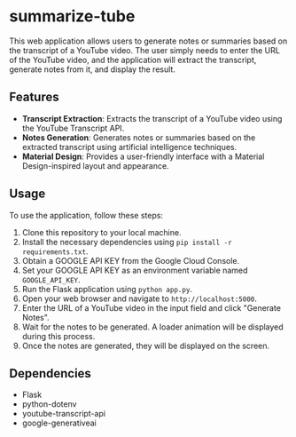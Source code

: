 # summarize-tube
This web application allows users to generate notes or summaries based on the transcript of a YouTube video. The user simply needs to enter the URL of the YouTube video, and the application will extract the transcript, generate notes from it, and display the result.

## Features

- **Transcript Extraction**: Extracts the transcript of a YouTube video using the YouTube Transcript API.
- **Notes Generation**: Generates notes or summaries based on the extracted transcript using artificial intelligence techniques.
- **Material Design**: Provides a user-friendly interface with a Material Design-inspired layout and appearance.

## Usage

To use the application, follow these steps:

1. Clone this repository to your local machine.
2. Install the necessary dependencies using `pip install -r requirements.txt`.
3. Obtain a GOOGLE API KEY from the Google Cloud Console.
4. Set your GOOGLE API KEY as an environment variable named `GOOGLE_API_KEY`.
5. Run the Flask application using `python app.py`.
6. Open your web browser and navigate to `http://localhost:5000`.
7. Enter the URL of a YouTube video in the input field and click "Generate Notes".
8. Wait for the notes to be generated. A loader animation will be displayed during this process.
9. Once the notes are generated, they will be displayed on the screen.

## Dependencies

- Flask
- python-dotenv
- youtube-transcript-api
- google-generativeai

